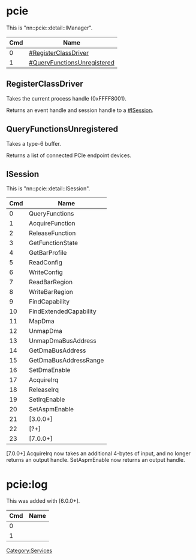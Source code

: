 # pcie

This is "nn::pcie::detail::IManager".

| Cmd | Name                                                                   |
| --- | ---------------------------------------------------------------------- |
| 0   | [\#RegisterClassDriver](#RegisterClassDriver "wikilink")               |
| 1   | [\#QueryFunctionsUnregistered](#QueryFunctionsUnregistered "wikilink") |

## RegisterClassDriver

Takes the current process handle (0xFFFF8001).

Returns an event handle and session handle to a
[\#ISession](#ISession "wikilink").

## QueryFunctionsUnregistered

Takes a type-6 buffer.

Returns a list of connected PCIe endpoint devices.

## ISession

This is "nn::pcie::detail::ISession".

| Cmd | Name                   |
| --- | ---------------------- |
| 0   | QueryFunctions         |
| 1   | AcquireFunction        |
| 2   | ReleaseFunction        |
| 3   | GetFunctionState       |
| 4   | GetBarProfile          |
| 5   | ReadConfig             |
| 6   | WriteConfig            |
| 7   | ReadBarRegion          |
| 8   | WriteBarRegion         |
| 9   | FindCapability         |
| 10  | FindExtendedCapability |
| 11  | MapDma                 |
| 12  | UnmapDma               |
| 13  | UnmapDmaBusAddress     |
| 14  | GetDmaBusAddress       |
| 15  | GetDmaBusAddressRange  |
| 16  | SetDmaEnable           |
| 17  | AcquireIrq             |
| 18  | ReleaseIrq             |
| 19  | SetIrqEnable           |
| 20  | SetAspmEnable          |
| 21  | \[3.0.0+\]             |
| 22  | \[?+\]                 |
| 23  | \[7.0.0+\]             |

\[7.0.0+\] AcquireIrq now takes an additional 4-bytes of input, and no
longer returns an output handle. SetAspmEnable now returns an output
handle.

# pcie:log

This was added with \[6.0.0+\].

| Cmd | Name |
| --- | ---- |
| 0   |      |
| 1   |      |

[Category:Services](Category:Services "wikilink")
